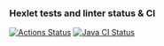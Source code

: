 ### Hexlet tests and linter status & CI
[![Actions Status](https://github.com/vladsmelianets/java-project-lvl4/workflows/hexlet-check/badge.svg)](https://github.com/vladsmelianets/java-project-lvl4/actions)
[![Java CI Status](https://github.com/vladsmelianets/java-project-lvl4/actions/workflows/java-ci.yml/badge.svg)](https://github.com/vladsmelianets/java-project-lvl4/actions/workflows/java-ci.yml)
